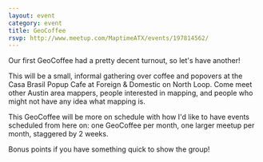 ```yaml
---
layout: event
category: event
title: GeoCoffee
rsvp: http://www.meetup.com/MaptimeATX/events/197814562/
---
```


Our first GeoCoffee had a pretty decent turnout, so let's have another!

This will be a small, informal gathering over coffee and popovers at the Casa Brasil Popup Cafe at Foreign & Domestic on North Loop. Come meet other Austin area mappers, people interested in mapping, and people who might not have any idea what mapping is.

This GeoCoffee will be more on schedule with how I'd like to have events scheduled from here on: one GeoCoffee per month, one larger meetup per month, staggered by 2 weeks.

Bonus points if you have something quick to show the group!
